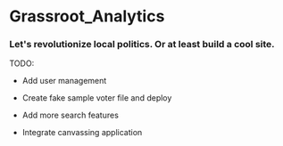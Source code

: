 # Grassroot_Analytics

### Let's revolutionize local politics. Or at least build a cool site.

TODO:

- Add user management

- Create fake sample voter file and deploy 

- Add more search features 

- Integrate canvassing application
